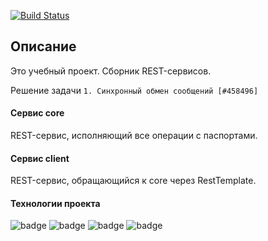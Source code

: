 [![Build Status](https://app.travis-ci.com/velesov7493/job4j_passport.svg?branch=master)](https://app.travis-ci.com/velesov7493/job4j_passport)
## Описание ##
Это учебный проект. Сборник REST-сервисов.

Решение задачи `1. Синхронный обмен сообщений [#458496]`
#### Сервис core ####
REST-сервис, исполняющий все операции с паспортами.
#### Сервис client ####
REST-сервис, обращающийся к core через RestTemplate.
#### Технологии проекта ####
![badge](https://img.shields.io/badge/PostgreSQL-12-blue)
![badge](https://img.shields.io/badge/Java-14-green)
![badge](https://img.shields.io/badge/Maven-3.6-green)
![badge](https://img.shields.io/badge/SpringBot-2.6-yellow)